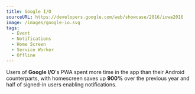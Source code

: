 ```yaml
---
title: Google I/O
sourceURL: https://developers.google.com/web/showcase/2016/iowa2016
image: /images/google-io.svg
tags:
  - Event
  - Notifications
  - Home Screen
  - Service Worker
  - Offline
---
```


Users of **Google I/O**'s PWA spent more time in the app than their Android
counterparts, with homescreen saves up **900%** over the previous year and
half of signed-in users enabling notifications.
